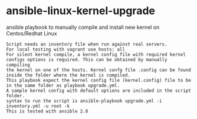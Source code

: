 # ansible-linux-kernel-upgrade
ansible playbook to manually compile and install new kernel on Centos/Redhat Linux

```
Script needs an inventory file when run against real servers.
For local testing with vagrant use hosts: all
For silent kernel compile, a kernel config file with required kernel configs options is required. This can be obtained by manually compiling
the kernel on one of the hosts. Kernel confg file .config can be found inside the folder where the kernel is compiled. 
This playbook expect the kernel config file (kernel.config) file to be in the same folder as playbook upgrade.yml.
A sample kernel config with default options are included in the script folder.
syntax to run the script is ansible-playbook upgrade.yml -i inventory.yml -u root -k
This is tested with ansible 2.0
```

